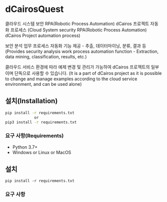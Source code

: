 # dCairosQuest

클라우드 시스템 보안 RPA(Robotic Process Automation) dCairos 프로젝트 자동화 프로세스
(Cloud System security RPA(Robotic Process Automation) dCairos Project automation process)

보안 분석 업무 프로세스 자동화 기능 제공 - 추출, 데이터마이닝, 분류, 결과 등
(Provides security analysis work process automation function - Extraction, data mining, classification, results, etc.)

클라우드 서비스 환경에 따라 예제 변경 및 관리가 가능하여 dCairos 프로젝트의 일부이며 단독으로 사용할 수 있습니다.
(It is a part of dCairos project as it is possible to change and manage examples according to the cloud service environment, and can be used alone)


## 설치(Installation)
```cmd
pip install -r requirements.txt
             or
pip3 install -r requirements.txt
```
### 요구 사항(Requirements)
  * Python 3.7+
  * Windows or Linux or MacOS

## 설치
```
pip install -r requirements.txt
```
### 요구 사항